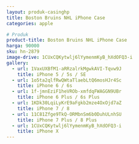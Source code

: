 ```yaml
---
layout: produk-casinghp
title: Boston Bruins NHL iPhone Case
categories: apple

# Produk
product-title: Boston Bruins NHL iPhone Case
harga: 90000
sku: hn-2879
image-drive: 1CUxCQKytwlj6lYymenmKyB_hXdOFQ3-i
gallery:
  - url: 1VaxUXBfM1-aRRzalrkMgwkAVI-Tqvw9J
    title: iPhone 5 / 5s / SE
  - url: 1o5ta2qlfRwQWtaTlaebLtQ6mosHJr4Sc
    title: iPhone 6 / 6s
  - url: 1f-jmnEziF1heVROb-xmfdqFWAGGN9UBr
    title: iPhone 6 Plus / 6s Plus
  - url: 1KDk30LqiLyKrE9aFgkb2mze4OxOjd7aZ
    title: iPhone 7 / 8
  - url: 11C81Zfge9TkQ-ORMbnSm6b0DuhULnhSU
    title: iPhone 7 Plus / 8 Plus
  - url: 1CUxCQKytwlj6lYymenmKyB_hXdOFQ3-i
    title: iPhone X
---
```

